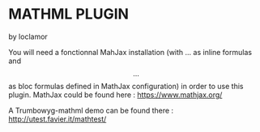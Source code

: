 MATHML PLUGIN
=============
by loclamor

You will need a fonctionnal MahJax installation (with $...$ as inline formulas and $$...$$ as bloc formulas defined in MathJax configuration) in order to use this plugin.
MathJax could be found here : https://www.mathjax.org/

A Trumbowyg-mathml demo can be found there : http://utest.favier.it/mathtest/
